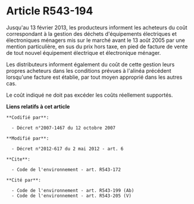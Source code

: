 # Article R543-194

Jusqu'au 13 février 2013, les producteurs informent les acheteurs du coût correspondant à la gestion des déchets
d'équipements électriques et électroniques ménagers mis sur le marché avant le 13 août 2005 par une mention particulière, en
sus du prix hors taxe, en pied de facture de vente de tout nouvel équipement électrique et électronique ménager. 

Les distributeurs informent également du coût de cette gestion leurs propres acheteurs dans les conditions prévues à l'alinéa
précédent lorsqu'une facture est établie, par tout moyen approprié dans les autres cas.

Le coût indiqué ne doit pas excéder les coûts réellement supportés.

**Liens relatifs à cet article**

	**Codifié par**:

	  - Décret n°2007-1467 du 12 octobre 2007

	**Modifié par**:

	  - Décret n°2012-617 du 2 mai 2012 - art. 6

	**Cite**:

	  - Code de l'environnement - art. R543-172

	**Cité par**:

	  - Code de l'environnement - art. R543-199 (Ab)
	  - Code de l'environnement - art. R543-205 (V)

